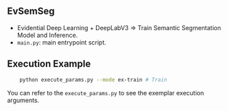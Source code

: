 ## EvSemSeg
- Evidential Deep Learning + DeepLabV3 => Train Semantic Segmentation Model and Inference.
- `main.py`: main entrypoint script.

## Execution Example
```sh
    python execute_params.py --mode ex-train # Train
```

You can refer to the `execute_params.py` to see the exemplar execution arguments.   
